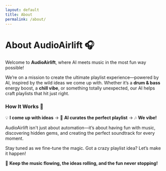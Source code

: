 ```yaml
---
layout: default
title: About
permalink: /about/
---
```

# About AudioAirlift 🎧  

Welcome to **AudioAirlift**, where AI meets music in the most fun way possible!  

We’re on a mission to create the ultimate playlist experience—powered by AI, inspired by the wild ideas we come up with. Whether it’s a **drum & bass** energy boost, a **chill vibe**, or something totally unexpected, our AI helps craft playlists that hit just right.  

### How It Works 🚀  
💡 **I come up with ideas** → 🤖 **AI curates the perfect playlist** → 🎶 **We vibe!**  

AudioAirlift isn't just about automation—it’s about having fun with music, discovering hidden gems, and creating the perfect soundtrack for every moment.  

Stay tuned as we fine-tune the magic. Got a crazy playlist idea? Let’s make it happen!  

🎵 **Keep the music flowing, the ideas rolling, and the fun never stopping!**  
